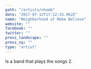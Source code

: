 ```yaml
---
path: "/artists/nhomb"
date: "2017-07-12T17:12:33.962Z"
name: "Neighborhood of Make Believe"
website: ""
facebook: ""
twitter: ""
press_landscape: ""
press_sq: ""
type: "artist"
---
```


Is a band that plays the songs 2.